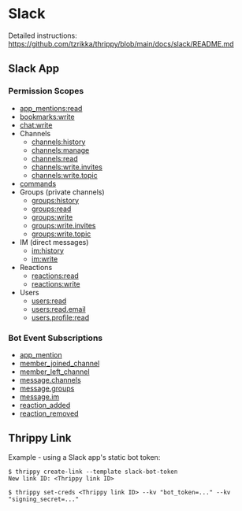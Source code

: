 # Slack

Detailed instructions: https://github.com/tzrikka/thrippy/blob/main/docs/slack/README.md

## Slack App

### Permission Scopes

- [app_mentions:read](https://docs.slack.dev/reference/scopes/app_mentions.read)
- [bookmarks:write](https://docs.slack.dev/reference/scopes/bookmarks.write)
- [chat:write](https://docs.slack.dev/reference/scopes/chat.write)
- Channels
  - [channels:history](https://docs.slack.dev/reference/scopes/channels.history)
  - [channels:manage](https://docs.slack.dev/reference/scopes/channels.manage)
  - [channels:read](https://docs.slack.dev/reference/scopes/channels.read)
  - [channels:write.invites](https://docs.slack.dev/reference/scopes/channels.write.invites)
  - [channels:write.topic](https://docs.slack.dev/reference/scopes/channels.write.topic)
- [commands](https://docs.slack.dev/reference/scopes/commands)
- Groups (private channels)
  - [groups:history](https://docs.slack.dev/reference/scopes/groups.history)
  - [groups:read](https://docs.slack.dev/reference/scopes/groups.history)
  - [groups:write](https://docs.slack.dev/reference/scopes/groups.write)
  - [groups:write.invites](https://docs.slack.dev/reference/scopes/groups.write.invites)
  - [groups:write.topic](https://docs.slack.dev/reference/scopes/groups.write.topic)
- IM (direct messages)
  - [im:history](https://docs.slack.dev/reference/scopes/im.history)
  - [im:write](https://docs.slack.dev/reference/scopes/im.write)
- Reactions
  - [reactions:read](https://docs.slack.dev/reference/scopes/reactions.read)
  - [reactions:write](https://docs.slack.dev/reference/scopes/reactions.write)
- Users
  - [users:read](https://docs.slack.dev/reference/scopes/users.read)
  - [users:read.email](https://docs.slack.dev/reference/scopes/users.read.email)
  - [users.profile:read](https://docs.slack.dev/reference/scopes/users.profile.read)

### Bot Event Subscriptions

- [app_mention](https://docs.slack.dev/reference/events/app_mention)
- [member_joined_channel](https://docs.slack.dev/reference/events/member_joined_channel)
- [member_left_channel](https://docs.slack.dev/reference/events/member_left_channel)
- [message.channels](https://docs.slack.dev/reference/events/message.channels)
- [message.groups](https://docs.slack.dev/reference/events/message.channels)
- [message.im](https://docs.slack.dev/reference/events/message.im)
- [reaction_added](https://docs.slack.dev/reference/events/reaction_added)
- [reaction_removed](https://docs.slack.dev/reference/events/reaction_removed)

## Thrippy Link

Example - using a Slack app's static bot token:

```shell
$ thrippy create-link --template slack-bot-token
New link ID: <Thrippy link ID>

$ thrippy set-creds <Thrippy link ID> --kv "bot_token=..." --kv "signing_secret=..."
```
